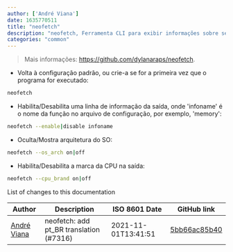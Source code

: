 ```yaml
---
author: ['André Viana']
date: 1635770511
title: "neofetch"
description: "neofetch, Ferramenta CLI para exibir informações sobre seu sistema operacional, software e hardware."
categories: "common"
---
```

> Mais informações: <https://github.com/dylanaraps/neofetch>.

- Volta à configuração padrão, ou crie-a se for a primeira vez que o programa for executado:

```bash
neofetch
```

- Habilita/Desabilita uma linha de informação da saída, onde 'infoname' é o nome da função no arquivo de configuração, por exemplo, 'memory':

```bash
neofetch --enable|disable infoname
```

- Oculta/Mostra arquitetura do SO:

```bash
neofetch --os_arch on|off
```

- Habilita/Desabilita a marca da CPU na saída:

```bash
neofetch --cpu_brand on|off
```
List of changes to this documentation


Author | Description | ISO 8601 Date | GitHub link
------|-----|-----|-----
[André Viana](mailto:andrebermudesviana@gmail.com) | neofetch: add pt_BR translation (#7316) | 2021-11-01T13:41:51 | [5bb66ac85b40](https://github.com/tldr-pages/tldr/commit/5bb66ac85b408bf9b1642e44388c9115bb9946e4)

